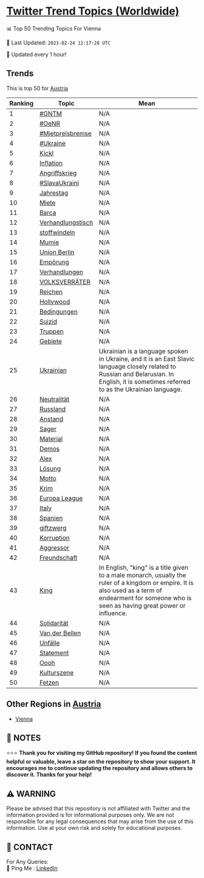 [Twitter Trend Topics (Worldwide)](https://github.com/ErcinDedeoglu/Twitter-Trend-Topics)
==========


📊 Top 50 Trending Topics For Vienna

📆 Last Updated: `2023-02-24 12:17:28 UTC`

🔧 Updated every 1 hour!


## Trends

This is top 50 for [Austria](</Austria>)

| Ranking | Topic | Mean |
| ------- | ------------ | ------------ |
| 1 | [#GNTM](http://twitter.com/search?q=%23GNTM) | N/A |
| 2 | [#OeNR](http://twitter.com/search?q=%23OeNR) | N/A |
| 3 | [#Mietpreisbremse](http://twitter.com/search?q=%23Mietpreisbremse) | N/A |
| 4 | [#Ukraine](http://twitter.com/search?q=%23Ukraine) | N/A |
| 5 | [Kickl](http://twitter.com/search?q=Kickl) | N/A |
| 6 | [Inflation](http://twitter.com/search?q=Inflation) | N/A |
| 7 | [Angriffskrieg](http://twitter.com/search?q=Angriffskrieg) | N/A |
| 8 | [#SlavaUkraini](http://twitter.com/search?q=%23SlavaUkraini) | N/A |
| 9 | [Jahrestag](http://twitter.com/search?q=Jahrestag) | N/A |
| 10 | [Miete](http://twitter.com/search?q=Miete) | N/A |
| 11 | [Barca](http://twitter.com/search?q=Barca) | N/A |
| 12 | [Verhandlungstisch](http://twitter.com/search?q=Verhandlungstisch) | N/A |
| 13 | [stoffwindeln](http://twitter.com/search?q=stoffwindeln) | N/A |
| 14 | [Mumie](http://twitter.com/search?q=Mumie) | N/A |
| 15 | [Union Berlin](http://twitter.com/search?q=Union+Berlin) | N/A |
| 16 | [Empörung](http://twitter.com/search?q=Emp%c3%b6rung) | N/A |
| 17 | [Verhandlungen](http://twitter.com/search?q=Verhandlungen) | N/A |
| 18 | [VOLKSVERRÄTER](http://twitter.com/search?q=VOLKSVERR%c3%84TER) | N/A |
| 19 | [Reichen](http://twitter.com/search?q=Reichen) | N/A |
| 20 | [Hollywood](http://twitter.com/search?q=Hollywood) | N/A |
| 21 | [Bedingungen](http://twitter.com/search?q=Bedingungen) | N/A |
| 22 | [Suizid](http://twitter.com/search?q=Suizid) | N/A |
| 23 | [Truppen](http://twitter.com/search?q=Truppen) | N/A |
| 24 | [Gebiete](http://twitter.com/search?q=Gebiete) | N/A |
| 25 | [Ukrainian](http://twitter.com/search?q=Ukrainian) | Ukrainian is a language spoken in Ukraine, and it is an East Slavic language closely related to Russian and Belarusian. In English, it is sometimes referred to as the Ukrainian language. |
| 26 | [Neutralität](http://twitter.com/search?q=Neutralit%c3%a4t) | N/A |
| 27 | [Russland](http://twitter.com/search?q=Russland) | N/A |
| 28 | [Anstand](http://twitter.com/search?q=Anstand) | N/A |
| 29 | [Sager](http://twitter.com/search?q=Sager) | N/A |
| 30 | [Material](http://twitter.com/search?q=Material) | N/A |
| 31 | [Demos](http://twitter.com/search?q=Demos) | N/A |
| 32 | [Alex](http://twitter.com/search?q=Alex) | N/A |
| 33 | [Lösung](http://twitter.com/search?q=L%c3%b6sung) | N/A |
| 34 | [Motto](http://twitter.com/search?q=Motto) | N/A |
| 35 | [Krim](http://twitter.com/search?q=Krim) | N/A |
| 36 | [Europa League](http://twitter.com/search?q=Europa+League) | N/A |
| 37 | [Italy](http://twitter.com/search?q=Italy) | N/A |
| 38 | [Spanien](http://twitter.com/search?q=Spanien) | N/A |
| 39 | [giftzwerg](http://twitter.com/search?q=giftzwerg) | N/A |
| 40 | [Korruption](http://twitter.com/search?q=Korruption) | N/A |
| 41 | [Aggressor](http://twitter.com/search?q=Aggressor) | N/A |
| 42 | [Freundschaft](http://twitter.com/search?q=Freundschaft) | N/A |
| 43 | [King](http://twitter.com/search?q=King) | In English, "king" is a title given to a male monarch, usually the ruler of a kingdom or empire. It is also used as a term of endearment for someone who is seen as having great power or influence. |
| 44 | [Solidarität](http://twitter.com/search?q=Solidarit%c3%a4t) | N/A |
| 45 | [Van der Bellen](http://twitter.com/search?q=Van+der+Bellen) | N/A |
| 46 | [Unfälle](http://twitter.com/search?q=Unf%c3%a4lle) | N/A |
| 47 | [Statement](http://twitter.com/search?q=Statement) | N/A |
| 48 | [Oooh](http://twitter.com/search?q=Oooh) | N/A |
| 49 | [Kulturszene](http://twitter.com/search?q=Kulturszene) | N/A |
| 50 | [Fetzen](http://twitter.com/search?q=Fetzen) | N/A |



## Other Regions in [Austria](</Austria>)

* [Vienna](</Austria/Vienna.md>)



## 📝 NOTES

⭐⭐⭐ **Thank you for visiting my GitHub repository! If you found the content helpful or valuable, leave a star on the repository to show your support. It encourages me to continue updating the repository and allows others to discover it. Thanks for your help!**


## ⚠️ WARNING

Please be advised that this repository is not affiliated with Twitter and the information provided is for informational purposes only. We are not responsible for any legal consequences that may arise from the use of this information. Use at your own risk and solely for educational purposes.


## 📨 CONTACT

 For Any Queries:  
            🏓 Ping Me : [LinkedIn](https://www.linkedin.com/in/ercindedeoglu/)

